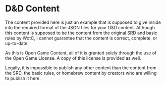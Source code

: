 # D&D Content

The content provided here is just an example that is supposed to give inside into the required format of the JSON files for your D&D content. Although this content is supposed to be the content from the original SRD and basic rules by WotC, I cannot guarantee that the content is correct, complete, or up-to-date.

As this is Open Game Content, all of it is granted solely through the use of the Open Game License. A copy of this license is provided as well.

Legally, it is impossible to publish any other content than the content from the SRD, the basic rules, or homebrew content by creators who are willing to publish it here.
